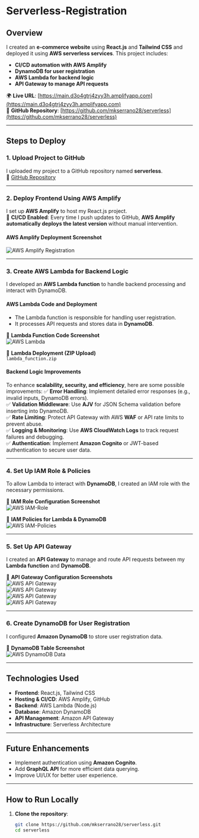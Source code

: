 # Serverless-Registration

## Overview
I created an **e-commerce website** using **React.js** and **Tailwind CSS** and deployed it using **AWS serverless services**. This project includes:
- **CI/CD automation with AWS Amplify**
- **DynamoDB for user registration**
- **AWS Lambda for backend logic**
- **API Gateway to manage API requests**

🌍 **Live URL**: [https://main.d3o4gtrj4zyy3h.amplifyapp.com](https://main.d3o4gtrj4zyy3h.amplifyapp.com)  
🔗 **GitHub Repository**: [https://github.com/mkserrano28/serverless](https://github.com/mkserrano28/serverless)

---

## Steps to Deploy

### **1. Upload Project to GitHub**
I uploaded my project to a GitHub repository named **serverless**.  
🔗 [GitHub Repository](https://github.com/mkserrano28/serverless)

---

### **2. Deploy Frontend Using AWS Amplify**
I set up **AWS Amplify** to host my React.js project.  
📌 **CI/CD Enabled**: Every time I push updates to GitHub, **AWS Amplify automatically deploys the latest version** without manual intervention.

#### **AWS Amplify Deployment Screenshot**
![AWS Amplify Registration](Registration.png)

---

### **3. Create AWS Lambda for Backend Logic**
I developed an **AWS Lambda function** to handle backend processing and interact with DynamoDB.

#### **AWS Lambda Code and Deployment**
- The Lambda function is responsible for handling user registration.
- It processes API requests and stores data in **DynamoDB**.

📌 **Lambda Function Code Screenshot**  
![AWS Lambda](Lambda1.png)

📌 **Lambda Deployment (ZIP Upload)**  
`lambda_function.zip`

#### **Backend Logic Improvements**
To enhance **scalability, security, and efficiency**, here are some possible improvements:
✅ **Error Handling**: Implement detailed error responses (e.g., invalid inputs, DynamoDB errors).  
✅ **Validation Middleware**: Use **AJV** for JSON Schema validation before inserting into DynamoDB.  
✅ **Rate Limiting**: Protect API Gateway with AWS **WAF** or API rate limits to prevent abuse.  
✅ **Logging & Monitoring**: Use **AWS CloudWatch Logs** to track request failures and debugging.  
✅ **Authentication**: Implement **Amazon Cognito** or JWT-based authentication to secure user data.  

---

### **4. Set Up IAM Role & Policies**
To allow Lambda to interact with **DynamoDB**, I created an IAM role with the necessary permissions.

📌 **IAM Role Configuration Screenshot**  
![AWS IAM-Role](IAMRole.png)

📌 **IAM Policies for Lambda & DynamoDB**  
![AWS IAM-Policies](IAMPolicies.png)

---

### **5. Set Up API Gateway**
I created an **API Gateway** to manage and route API requests between my **Lambda function** and **DynamoDB**.

📌 **API Gateway Configuration Screenshots**  
![AWS API Gateway](API1.png)  
![AWS API Gateway](API2.png)  
![AWS API Gateway](API3.png)  
![AWS API Gateway](API4.png)  

---

### **6. Create DynamoDB for User Registration**
I configured **Amazon DynamoDB** to store user registration data. 

📌 **DynamoDB Table Screenshot**  
![AWS DynamoDB Data](DynamoDb1.png)

---

## **Technologies Used**
- **Frontend**: React.js, Tailwind CSS
- **Hosting & CI/CD**: AWS Amplify, GitHub
- **Backend**: AWS Lambda (Node.js)
- **Database**: Amazon DynamoDB
- **API Management**: Amazon API Gateway
- **Infrastructure**: Serverless Architecture

---

## **Future Enhancements**
- Implement authentication using **Amazon Cognito**.
- Add **GraphQL API** for more efficient data querying.
- Improve UI/UX for better user experience.

---

## **How to Run Locally**
1. **Clone the repository**:
   ```sh
   git clone https://github.com/mkserrano28/serverless.git
   cd serverless
